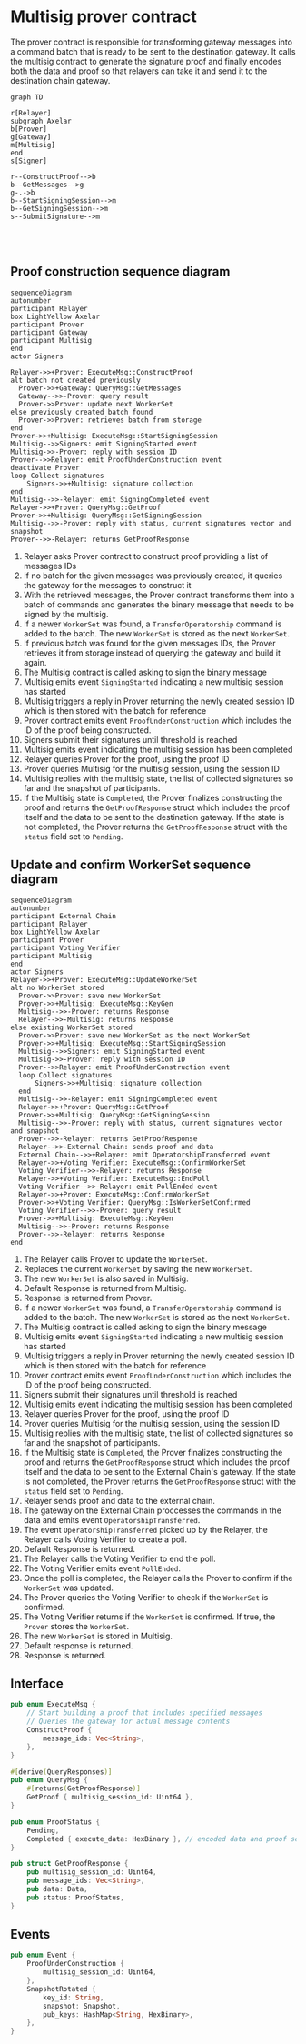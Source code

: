 # Multisig prover contract

The prover contract is responsible for transforming gateway messages into a command batch that is ready to be sent to the destination gateway. It calls the multisig contract to generate the signature proof and finally encodes both the data and proof so that relayers can take it and send it to the destination chain gateway.

```mermaid
graph TD

r[Relayer]
subgraph Axelar
b[Prover]
g[Gateway]
m[Multisig]
end
s[Signer]

r--ConstructProof-->b
b--GetMessages-->g
g-.->b
b--StartSigningSession-->m
b--GetSigningSession-->m
s--SubmitSignature-->m
```

<br>
<br>

## Proof construction sequence diagram

```mermaid
sequenceDiagram
autonumber
participant Relayer
box LightYellow Axelar
participant Prover
participant Gateway
participant Multisig
end
actor Signers

Relayer->>+Prover: ExecuteMsg::ConstructProof
alt batch not created previously
  Prover->>+Gateway: QueryMsg::GetMessages
  Gateway-->>-Prover: query result
  Prover->>Prover: update next WorkerSet
else previously created batch found
  Prover->>Prover: retrieves batch from storage
end
Prover->>+Multisig: ExecuteMsg::StartSigningSession
Multisig-->>Signers: emit SigningStarted event
Multisig->>-Prover: reply with session ID
Prover-->>Relayer: emit ProofUnderConstruction event
deactivate Prover
loop Collect signatures
	Signers->>+Multisig: signature collection
end
Multisig-->>-Relayer: emit SigningCompleted event
Relayer->>+Prover: QueryMsg::GetProof
Prover->>+Multisig: QueryMsg::GetSigningSession
Multisig-->>-Prover: reply with status, current signatures vector and snapshot
Prover-->>-Relayer: returns GetProofResponse
```

1. Relayer asks Prover contract to construct proof providing a list of messages IDs
2. If no batch for the given messages was previously created, it queries the gateway for the messages to construct it
3. With the retrieved messages, the Prover contract transforms them into a batch of commands and generates the binary message that needs to be signed by the multisig.
4. If a newer `WorkerSet` was found, a `TransferOperatorship` command is added to the batch. The new `WorkerSet` is stored as the next `WorkerSet`.
5. If previous batch was found for the given messages IDs, the Prover retrieves it from storage instead of querying the gateway and build it again.
6. The Multisig contract is called asking to sign the binary message
7. Multisig emits event `SigningStarted` indicating a new multisig session has started
8. Multisig triggers a reply in Prover returning the newly created session ID which is then stored with the batch for reference
9. Prover contract emits event `ProofUnderConstruction` which includes the ID of the proof being constructed.
10. Signers submit their signatures until threshold is reached
11. Multisig emits event indicating the multisig session has been completed
12. Relayer queries Prover for the proof, using the proof ID
13. Prover queries Multisig for the multisig session, using the session ID
14. Multisig replies with the multisig state, the list of collected signatures so far and the snapshot of participants.
15. If the Multisig state is `Completed`, the Prover finalizes constructing the proof and returns the `GetProofResponse` struct which includes the proof itself and the data to be sent to the destination gateway. If the state is not completed, the Prover returns the `GetProofResponse` struct with the `status` field set to `Pending`.


## Update and confirm WorkerSet sequence diagram

```mermaid
sequenceDiagram
autonumber
participant External Chain
participant Relayer
box LightYellow Axelar
participant Prover
participant Voting Verifier
participant Multisig
end
actor Signers
Relayer->>+Prover: ExecuteMsg::UpdateWorkerSet
alt no WorkerSet stored
  Prover->>Prover: save new WorkerSet
  Prover->>+Multisig: ExecuteMsg::KeyGen
  Multisig-->>-Prover: returns Response
  Relayer-->>-Multisig: returns Response
else existing WorkerSet stored
  Prover->>Prover: save new WorkerSet as the next WorkerSet
  Prover->>+Multisig: ExecuteMsg::StartSigningSession
  Multisig-->>Signers: emit SigningStarted event
  Multisig->>-Prover: reply with session ID
  Prover-->>Relayer: emit ProofUnderConstruction event
  loop Collect signatures
	  Signers->>+Multisig: signature collection
  end
  Multisig-->>-Relayer: emit SigningCompleted event
  Relayer->>+Prover: QueryMsg::GetProof
  Prover->>+Multisig: QueryMsg::GetSigningSession
  Multisig-->>-Prover: reply with status, current signatures vector and snapshot
  Prover-->>-Relayer: returns GetProofResponse
  Relayer-->>-External Chain: sends proof and data
  External Chain-->>+Relayer: emit OperatorshipTransferred event
  Relayer->>+Voting Verifier: ExecuteMsg::ConfirmWorkerSet
  Voting Verifier-->>-Relayer: returns Response
  Relayer->>+Voting Verifier: ExecuteMsg::EndPoll
  Voting Verifier-->>-Relayer: emit PollEnded event
  Relayer->>+Prover: ExecuteMsg::ConfirmWorkerSet
  Prover->>+Voting Verifier: QueryMsg::IsWorkerSetConfirmed
  Voting Verifier-->>-Prover: query result
  Prover->>+Multisig: ExecuteMsg::KeyGen
  Multisig-->>-Prover: returns Response
  Prover-->>-Relayer: returns Response
end
```

1. The Relayer calls Prover to update the `WorkerSet`.
2. Replaces the current `WorkerSet` by saving the new `WorkerSet`.
3. The new `WorkerSet` is also saved in Multisig.
4. Default Response is returned from Multisig.
5. Response is returned from Prover.
6. If a newer `WorkerSet` was found, a `TransferOperatorship` command is added to the batch. The new `WorkerSet` is stored as the next `WorkerSet`.
7. The Multisig contract is called asking to sign the binary message
8. Multisig emits event `SigningStarted` indicating a new multisig session has started
9. Multisig triggers a reply in Prover returning the newly created session ID which is then stored with the batch for reference
10. Prover contract emits event `ProofUnderConstruction` which includes the ID of the proof being constructed.
11. Signers submit their signatures until threshold is reached
12. Multisig emits event indicating the multisig session has been completed
13. Relayer queries Prover for the proof, using the proof ID
14. Prover queries Multisig for the multisig session, using the session ID
15. Multisig replies with the multisig state, the list of collected signatures so far and the snapshot of participants.
16. If the Multisig state is `Completed`, the Prover finalizes constructing the proof and returns the `GetProofResponse` struct which includes the proof itself and the data to be sent to the External Chain's gateway. If the state is not completed, the Prover returns the `GetProofResponse` struct with the `status` field set to `Pending`.
17. Relayer sends proof and data to the external chain.
18. The gateway on the External Chain proccesses the commands in the data and emits event `OperatorshipTransferred`.
19. The event `OperatorshipTransferred` picked up by the Relayer, the Relayer calls Voting Verifier to create a poll. 
20. Default Response is returned.
21. The Relayer calls the Voting Verifier to end the poll.
22. The Voting Verifier emits event `PollEnded`.
23. Once the poll is completed, the Relayer calls the Prover to confirm if the `WorkerSet` was updated.
24. The Prover queries the Voting Verifier to check if the `WorkerSet` is confirmed.
25. The Voting Verifier returns if the `WorkerSet` is confirmed. If true, the `Prover` stores the `WorkerSet`.
26. The new `WorkerSet` is stored in Multisig.
27. Default response is returned.
28. Response is returned.


## Interface

```Rust
pub enum ExecuteMsg {
    // Start building a proof that includes specified messages
    // Queries the gateway for actual message contents
    ConstructProof {
        message_ids: Vec<String>,
    },
}

#[derive(QueryResponses)]
pub enum QueryMsg {
    #[returns(GetProofResponse)]
    GetProof { multisig_session_id: Uint64 },
}

pub enum ProofStatus {
    Pending,
    Completed { execute_data: HexBinary }, // encoded data and proof sent to destination gateway
}

pub struct GetProofResponse {
    pub multisig_session_id: Uint64,
    pub message_ids: Vec<String>,
    pub data: Data,
    pub status: ProofStatus,
}
```

## Events

```Rust
pub enum Event {
    ProofUnderConstruction {
        multisig_session_id: Uint64,
    },
    SnapshotRotated {
        key_id: String,
        snapshot: Snapshot,
        pub_keys: HashMap<String, HexBinary>,
    },
}
```
